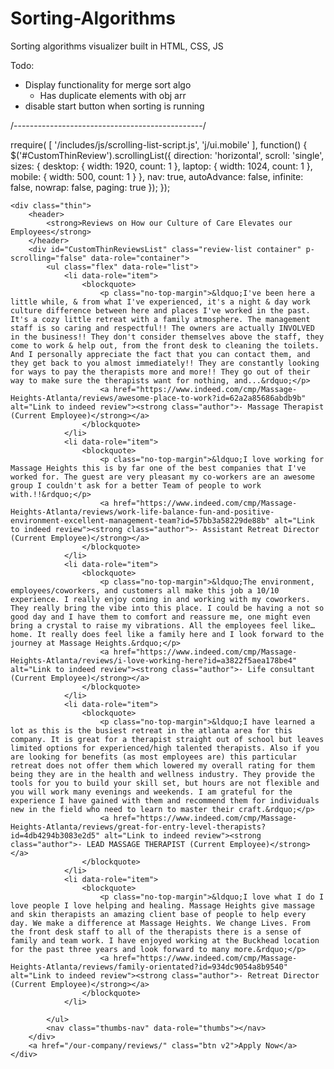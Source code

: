 # Sorting-Algorithms
Sorting algorithms visualizer built in HTML, CSS, JS


Todo:
- Display functionality for merge sort algo
    - Has duplicate elements with obj arr
- disable start button when sorting is running



/-----------------------------------------------/
<section id="CustomThinReview" class="thin-reviews" icoral="" universal_="true">
	<link href="/includes/modules/thin-reviews.css" rel="StyleSheet" type="text/css" p-place="true"/>
	<noscript type="text/javascript" p-place="true">
		rrequire( [ '/includes/js/scrolling-list-script.js', 'j/ui.mobile' ], function() {
			$('#CustomThinReview').scrollingList({
				direction: 'horizontal',
				scroll: 'single',
				sizes: {
					desktop: {
						width: 1920,
						count: 1
					},
					laptop: {
						width: 1024,
						count: 1
					},
					mobile: {
						width: 500,
						count: 1
					}
				},
				nav: true,
				autoAdvance: false,
				infinite: false,
				nowrap: false,
				paging: true
			});
		}); 
	</noscript>

	<div class="thin">
		<header>
			<strong>Reviews on How our Culture of Care Elevates our Employees</strong>
		</header>
		<div id="CustomThinReviewsList" class="review-list container" p-scrolling="false" data-role="container">
			<ul class="flex" data-role="list">
				<li data-role="item">
					<blockquote>
						<p class="no-top-margin">&ldquo;I've been here a little while, & from what I've experienced, it's a night & day work culture difference between here and places I've worked in the past. It's a cozy little retreat with a family atmosphere. The management staff is so caring and respectful!! The owners are actually INVOLVED in the business!! They don't consider themselves above the staff, they come to work & help out, from the front desk to cleaning the toilets. And I personally appreciate the fact that you can contact them, and they get back to you almost immediately!! They are constantly looking for ways to pay the therapists more and more!! They go out of their way to make sure the therapists want for nothing, and...&rdquo;</p>
						<a href="https://www.indeed.com/cmp/Massage-Heights-Atlanta/reviews/awesome-place-to-work?id=62a2a85686abdb9b" alt="Link to indeed review"><strong class="author">- Massage Therapist (Current Employee)</strong></a>
					</blockquote>
				</li>
				<li data-role="item">
					<blockquote>
						<p class="no-top-margin">&ldquo;I love working for Massage Heights this is by far one of the best companies that I've worked for. The guest are very pleasant my co-workers are an awesome group I couldn't ask for a better Team of people to work with.!!&rdquo;</p>
						<a href="https://www.indeed.com/cmp/Massage-Heights-Atlanta/reviews/work-life-balance-fun-and-positive-environment-excellent-management-team?id=57bb3a58229de88b" alt="Link to indeed review"><strong class="author">- Assistant Retreat Director (Current Employee)</strong></a>
					</blockquote>
				</li>
				<li data-role="item">
					<blockquote>
						<p class="no-top-margin">&ldquo;The environment, employees/coworkers, and customers all make this job a 10/10 experience. I really enjoy coming in and working with my coworkers. They really bring the vibe into this place. I could be having a not so good day and I have them to comfort and reassure me, one might even bring a crystal to raise my vibrations. All the employees feel like…home. It really does feel like a family here and I look forward to the journey at Massage Heights.&rdquo;</p>
						<a href="https://www.indeed.com/cmp/Massage-Heights-Atlanta/reviews/i-love-working-here?id=a3822f5aea178be4" alt="Link to indeed review"><strong class="author">- Life consultant (Current Employee)</strong></a>
					</blockquote>
				</li>
				<li data-role="item">
					<blockquote>
						<p class="no-top-margin">&ldquo;I have learned a lot as this is the busiest retreat in the atlanta area for this company. It is great for a therapist straight out of school but leaves limited options for experienced/high talented therapists. Also if you are looking for benefits (as most employees are) this particular retreat does not offer them which lowered my overall rating for them being they are in the health and wellness industry. They provide the tools for you to build your skill set, but hours are not flexible and you will work many evenings and weekends. I am grateful for the experience I have gained with them and recommend them for individuals new in the field who need to learn to master their craft.&rdquo;</p>
						<a href="https://www.indeed.com/cmp/Massage-Heights-Atlanta/reviews/great-for-entry-level-therapists?id=4db4294b3083e2d5" alt="Link to indeed review"><strong class="author">- LEAD MASSAGE THERAPIST (Current Employee)</strong></a>
					</blockquote>
				</li>
				<li data-role="item">
					<blockquote>
						<p class="no-top-margin">&ldquo;I love what I do I love people I love helping and healing. Massage Heights give massage and skin therapists an amazing client base of people to help every day. We make a difference at Massage Heights. We change Lives. From the front desk staff to all of the therapists there is a sense of family and team work. I have enjoyed working at the Buckhead location for the past three years and look forward to many more.&rdquo;</p>
						<a href="https://www.indeed.com/cmp/Massage-Heights-Atlanta/reviews/family-orientated?id=934dc9054a8b9540" alt="Link to indeed review"><strong class="author">- Retreat Director (Current Employee)</strong></a>
					</blockquote>
				</li>
				
			</ul>
			<nav class="thumbs-nav" data-role="thumbs"></nav>
		</div>
		<a href="/our-company/reviews/" class="btn v2">Apply Now</a>
	</div>
</section>